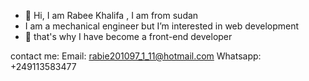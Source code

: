 - 👋 Hi, I am Rabee Khalifa , I am from sudan 
- I am a mechanical engineer but I’m interested in web development
- 🌱 that's why I have become a front-end developer

contact me: 
Email:     rabie201097_1_11@hotmail.com
Whatsapp:  +249113583477

